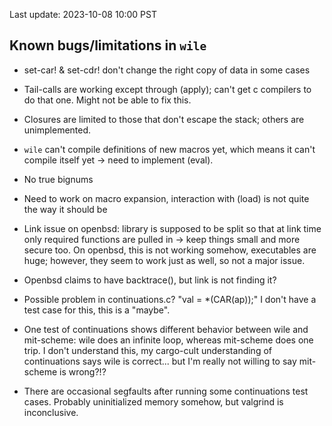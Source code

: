 Last update: 2023-10-08 10:00 PST

## Known bugs/limitations in `wile`

* set-car! & set-cdr! don't change the right copy of data in some cases

* Tail-calls are working except through (apply); can't get c compilers
  to do that one. Might not be able to fix this.

* Closures are limited to those that don't escape the stack;
  others are unimplemented.

* `wile` can't compile definitions of new macros yet, which means it
  can't compile itself yet -> need to implement (eval).

* No true bignums

* Need to work on macro expansion, interaction with (load) is not
  quite the way it should be

* Link issue on openbsd: library is supposed to be split so that at
  link time only required functions are pulled in -> keep things small
  and more secure too. On openbsd, this is not working somehow,
  executables are huge; however, they seem to work just as well, so
  not a major issue.

* Openbsd claims to have backtrace(), but link is not finding it?

* Possible problem in continuations.c? "val = *(CAR(ap));" I don't have a
  test case for this, this is a "maybe".

* One test of continuations shows different behavior between wile and
  mit-scheme: wile does an infinite loop, whereas mit-scheme does one
  trip. I don't understand this, my cargo-cult understanding of
  continuations says wile is correct... but I'm really not willing to
  say mit-scheme is wrong?!?

* There are occasional segfaults after running some continuations test
  cases. Probably uninitialized memory somehow, but valgrind is
  inconclusive.
